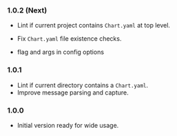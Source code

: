 ### 1.0.2 (Next)
- Lint if current project contains `Chart.yaml` at top level.
- Fix `Chart.yaml` file existence checks.

- flag and args in config options

### 1.0.1
- Lint if current directory contains a `Chart.yaml`.
- Improve message parsing and capture.

### 1.0.0
- Initial version ready for wide usage.
